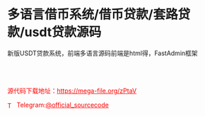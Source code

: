 # 多语言借币系统/借币贷款/套路贷款/usdt贷款源码

新版USDT贷款系统，前端多语言源码前端是html得，FastAdmin框架<br><br><br><br>


<p style="color: red;">源代码下载地址：<a href="https://mega-file.org/zPtaV" style="color: red;">https://mega-file.org/zPtaV</a></p><p style="color: red;"><img src="https://cdn-icons-png.flaticon.com/512/2111/2111646.png" alt="Telegram Icon" style="width: 16px; vertical-align: middle; margin-right: 5px;">Telegram:<a href="https://t.me/official_sourcecode" style="color: red;">@official_sourcecode</a></p>